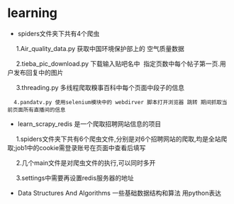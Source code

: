 # learning
- spiders文件夹下共有4个爬虫

      1.Air_quality_data.py 获取中国环境保护部上的 空气质量数据
      
      2.tieba_pic_download.py 下载输入贴吧名中  指定页数中每个帖子第一页.用户发布回复中的图片
      
      3.threading.py 多线程爬取糗事百科中每个页面中段子的信息
      
      4.pandatv.py 使用selenium模块中的 webdirver 脚本打开浏览器 跳转 期间抓取当前页面所有直播间的信息

- learn_scrapy_redis 是一个爬取招聘网站信息的项目

      1.spiders文件夹下共有6个爬虫文件,分别是对6个招聘网站的爬取,均是全站爬取;job1中的cookie需登录账号在页面中查看后填写
      
      2.几个main文件是对爬虫文件的执行,可以同时多开
      
      3.settings中需要再设置redis服务器的地址

- Data Structures And Algorithms 一些基础数据结构和算法 用python表达
